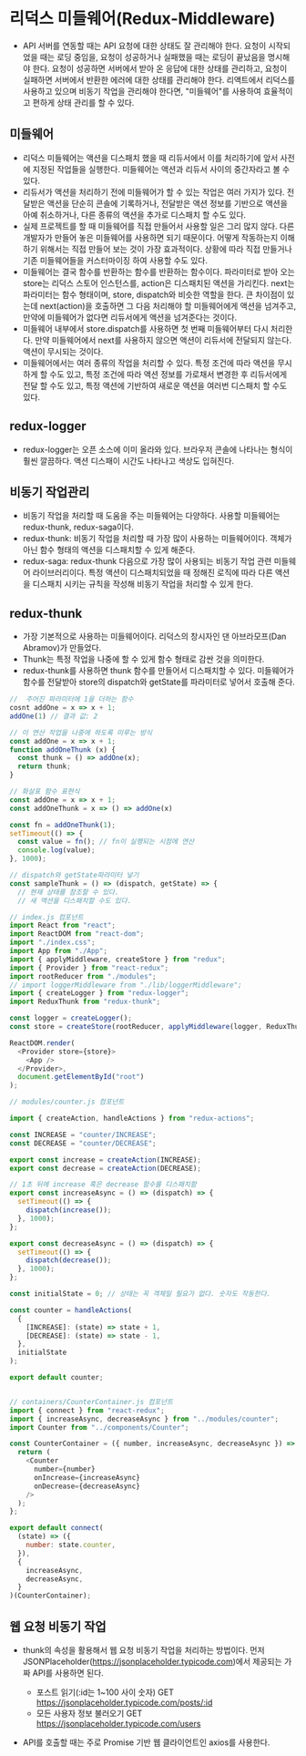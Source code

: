 # 리덕스 미들웨어(Redux-Middleware)

- API 서버를 연동할 때는 API 요청에 대한 상태도 잘 관리해야 한다. 요청이 시작되었을 때는 로딩 중임을, 요청이 성공하거나 실패했을 때는 로딩이 끝났음을 명시해야 한다. 요청이 성공하면 서버에서 받아 온 응답에 대한 상태를 관리하고, 요청이 실패하면 서버에서 반환한 에러에 대한 상태를 관리해야 한다. 리액트에서 리덕스를 사용하고 있으며 비동기 작업을 관리해야 한다면, "미들웨어"를 사용하여 효율적이고 편하게 상태 관리를 할 수 있다.

## 미들웨어
- 리덕스 미들웨어는 액션을 디스패치 했을 때 리듀서에서 이를 처리하기에 앞서 사전에 지정된 작업들을 실행한다. 미들웨어는 액션과 리듀서 사이의 중간자라고 볼 수 있다.
- 리듀서가 액션을 처리하기 전에 미들웨어가 할 수 있는 작업은 여러 가지가 있다. 전달받은 액션을 단순히 콘솔에 기록하거나, 전달받은 액션 정보를 기반으로 액션을 아예 취소하거나, 다른 종류의 액션을 추가로 디스패치 할 수도 있다.
- 실제 프로젝트를 할 때 미들웨어를 직접 만들어서 사용할 일은 그리 많지 않다. 다른 개발자가 만들어 놓은 미들웨어를 사용하면 되기 때문이다. 어떻게 작동하는지 이해하기 위해서는 직접 만들어 보는 것이 가장 효과적이다. 상황에 따라 직접 만들거나 기존 미들웨어들을 커스터마이징 하여 사용할 수도 있다. 
- 미들웨어는 결국 함수를 반환하는 함수를 반환하는 함수이다. 파라미터로 받아 오는 store는 리덕스 스토어 인스턴스를, action은 디스패치된 액션을 가리킨다. next는 파라미터는 함수 형태이며, store, dispatch와 비슷한 역할을 한다. 큰 차이점이 있는데 next(action)을 호출하면 그 다음 처리해야 할 미들웨어에게 액션을 넘겨주고, 만약에 미들웨어가 없다면 리듀서에게 액션을 넘겨준다는 것이다.
- 미들웨어 내부에서 store.dispatch를 사용하면 첫 번째 미들웨어부터 다시 처리한다. 만약 미들웨어에서 next를 사용하지 않으면 액션이 리듀서에 전달되지 않는다. 액션이 무시되는 것이다.
- 미들웨어에서는 여러 종류의 작업을 처리할 수 있다. 특정 조건에 따라 액션을 무시하게 할 수도 있고, 특정 조건에 따라 액션 정보를 가로채서 변경한 후 리듀서에게 전달 할 수도 있고, 특정 액션에 기반하여 새로운 액션을 여러번 디스패치 할 수도 있다.

## redux-logger
- redux-logger는 오픈 소스에 이미 올라와 있다. 브라우저 콘솔에 나타나는 형식이 훨씬 깔끔하다. 액션 디스패이 시간도 나타나고 색상도 입혀진다. 

## 비동기 작업관리
- 비동기 작업을 처리할 때 도움을 주는 미들웨어는 다양하다. 사용할 미들웨어는 redux-thunk, redux-saga이다.
- redux-thunk: 비동기 작업을 처리할 때 가장 많이 사용하는 미들웨어이다. 객체가 아닌 함수 형태의 액션을 디스패치할 수 있게 해준다.
- redux-saga: redux-thunk 다음으로 가장 많이 사용되는 비동기 작업 관련 미들웨어 라이브러리이다. 특정 액션이 디스패치되었을 때 정해진 로직에 따라 다른 액션을 디스패치 시키는 규칙을 작성해 비동기 작업을 처리할 수 있게 한다.

## redux-thunk
- 가장 기본적으로 사용하는 미들웨어이다. 리덕스의 창시자인 댄 아브라모프(Dan Abramov)가 만들었다.
- Thunk는 특정 작업을 나중에 할 수 있게 함수 형태로 감싼 것을 의미한다. 
- redux-thunk를 사용하면 thunk 함수를 만들어서 디스패치할 수 있다. 미들웨어가 함수를 전달받아 store의 dispatch와 getState를 파라미터로 넣어서 호출해 준다.
```javascript
//  주어진 파라미터에 1을 더하는 함수
cosnt addOne = x => x + 1;
addOne(1) // 결과 값: 2

// 이 연산 작업을 나중에 하도록 미루는 방식
const addOne = x => x + 1;
function addOneThunk (x) {
  const thunk = () => addOne(x);
  return thunk;
}

// 화살표 함수 표현식
const addOne = x => x + 1;
const addOneThunk = x => () => addOne(x)

const fn = addOneThunk(1);
setTimeout(() => {
  const value = fn(); // fn이 실행되는 시점에 연산
  console.log(value);
}, 1000);

// dispatch와 getState파라미터 넣기
const sampleThunk = () => (dispatch, getState) => {
  // 현재 상태를 참조할 수 있다.
  // 새 액션을 디스패치할 수도 있다.
```
```javascript
// index.js 컴포넌트
import React from "react";
import ReactDOM from "react-dom";
import "./index.css";
import App from "./App";
import { applyMiddleware, createStore } from "redux";
import { Provider } from "react-redux";
import rootReducer from "./modules";
// import loggerMiddleware from "./lib/loggerMiddleware";
import { createLogger } from "redux-logger";
import ReduxThunk from "redux-thunk";

const logger = createLogger();
const store = createStore(rootReducer, applyMiddleware(logger, ReduxThunk));

ReactDOM.render(
  <Provider store={store}>
    <App />
  </Provider>,
  document.getElementById("root")
);

// modules/counter.js 컴포넌트

import { createAction, handleActions } from "redux-actions";

const INCREASE = "counter/INCREASE";
const DECREASE = "counter/DECREASE";

export const increase = createAction(INCREASE);
export const decrease = createAction(DECREASE);

// 1초 뒤에 increase 혹은 decrease 함수를 디스패치함
export const increaseAsync = () => (dispatch) => {
  setTimeout(() => {
    dispatch(increase());
  }, 1000);
};

export const decreaseAsync = () => (dispatch) => {
  setTimeout(() => {
    dispatch(decrease());
  }, 1000);
};

const initialState = 0; // 상태는 꼭 객체일 필요가 없다. 숫자도 작동한다.

const counter = handleActions(
  {
    [INCREASE]: (state) => state + 1,
    [DECREASE]: (state) => state - 1,
  },
  initialState
);

export default counter;


// containers/CounterContainer.js 컴포넌트
import { connect } from "react-redux";
import { increaseAsync, decreaseAsync } from "../modules/counter";
import Counter from "../components/Counter";

const CounterContainer = ({ number, increaseAsync, decreaseAsync }) => {
  return (
    <Counter
      number={number}
      onIncrease={increaseAsync}
      onDecrease={decreaseAsync}
    />
  );
};

export default connect(
  (state) => ({
    number: state.counter,
  }),
  {
    increaseAsync,
    decreaseAsync,
  }
)(CounterContainer);
```

## 웹 요청 비동기 작업 
- thunk의 속성을 활용해서 웹 요청 비동기 작업을 처리하는 방법이다. 먼저 JSONPlaceholder(https://jsonplaceholder.typicode.com)에서 제공되는 가짜 API를 사용하면 된다.
  - 포스트 읽기(:id는 1~100 사이 숫자) GET https://jsonplaceholder.typicode.com/posts/:id
  - 모든 사용자 정보 불러오기 GET https://jsonplaceholder.typicode.com/users

- API를 호출할 때는 주로 Promise 기반 웹 클라이언트인 axios를 사용한다.










